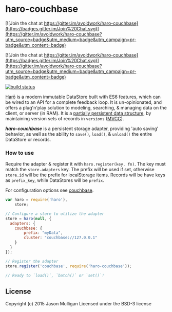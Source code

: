 # haro-couchbase

[![Join the chat at https://gitter.im/avoidwork/haro-couchbase](https://badges.gitter.im/Join%20Chat.svg)](https://gitter.im/avoidwork/haro-couchbase?utm_source=badge&utm_medium=badge&utm_campaign=pr-badge&utm_content=badge)

[![Join the chat at https://gitter.im/avoidwork/haro-couchbase](https://badges.gitter.im/Join%20Chat.svg)](https://gitter.im/avoidwork/haro-couchbase?utm_source=badge&utm_medium=badge&utm_campaign=pr-badge&utm_content=badge)

[![build status](https://secure.travis-ci.org/avoidwork/haro-couchbase.svg)](http://travis-ci.org/avoidwork/haro-couchbase)

[Harō](http://haro.rocks) is a modern immutable DataStore built with ES6 features, which can be wired to an API for a 
complete feedback loop. It is un-opinionated, and offers a plug'n'play solution to modeling, searching, & managing data 
on the client, or server (in RAM). It is a [partially persistent data structure](https://en.wikipedia.org/wiki/Persistent_data_structure), by maintaining version sets of records in `versions` ([MVCC](https://en.wikipedia.org/wiki/Multiversion_concurrency_control)).

***haro-couchbase*** is a persistent storage adapter, providing 'auto saving' behavior, as well as the ability to 
`save()`, `load()`, & `unload()` the entire DataStore or records.

### How to use
Require the adapter & register it with `haro.register(key, fn)`. The key must match the `store.adapters` key. The 
prefix will be used if set, otherwise `store.id` will be the prefix for localStorage items. Records will be have keys 
as `prefix_key`, while DataStores will be `prefix`.

For configuration options see [couchbase](https://www.npmjs.com/package/couchbase).

```javascript
var haro = require('haro'),
    store;

// Configure a store to utilize the adapter
store = haro(null, {
  adapters: {
    couchbase: {
        prefix: "myData",
        cluster: "couchbase://127.0.0.1"
    }
  }
});

// Register the adapter
store.register('couchbase', require('haro-couchbase'));

// Ready to `load()`, `batch()` or `set()`!
```

## License
Copyright (c) 2015 Jason Mulligan
Licensed under the BSD-3 license
